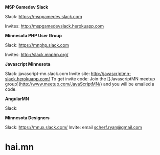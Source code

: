 **MSP Gamedev Slack**

Slack: https://mspgamedev.slack.com 

Invites: http://mspgamedevslack.herokuapp.com


**Minnesota PHP User Group**

Slack: https://mnphp.slack.com

Invites: http://slack.mnphp.org/


**Javascript Minnesota**

Slack: javascript-mn.slack.com
Invite site: http://javascriptmn-slack.herokuapp.com/
To get invite code: Join the []JavascriptMN meetup group](http://www.meetup.com/JavaScriptMN/) and you will be emailed a code.


**AngularMN**

Slack: 

**Minnesota Designers**

Slack: https://mnux.slack.com/
Invite: email scherf.ryan@gmail.com
# hai.mn
